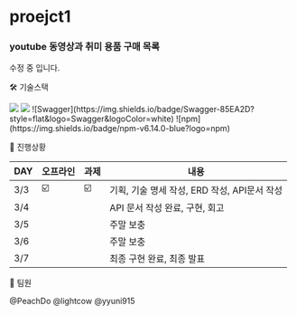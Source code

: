 # proejct1
### youtube 동영상과 취미 용품 구매 목록

수정 중 입니다.

🛠 기술스택
   
<img src="https://img.shields.io/badge/express-000000?style=for-the-badge&logo=express&logoColor=white">
<img src="https://img.shields.io/badge/node.js-339933?style=for-the-badge&logo=Node.js&logoColor=white">
![Swagger](https://img.shields.io/badge/Swagger-85EA2D?style=flat&logo=Swagger&logoColor=white)
![npm](https://img.shields.io/badge/npm-v6.14.0-blue?logo=npm)

🎯 진행상황
   
| DAY | 오프라인 | 과제 | 내용 |
| ------ | -- | -- |----------- |
| 3/3 | ☑️ | ☑️ | 기획, 기술 명세 작성, ERD 작성, API문서 작성 |
| 3/4 | | | API 문서 작성 완료, 구현, 회고 |
| 3/5 | | | 주말 보충 |
| 3/6 | | | 주말 보충 |
| 3/7 | | | 최종 구현 완료, 최종 발표 |

🎀 팀원
   
@PeachDo
@lightcow
@yyuni915
